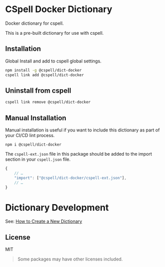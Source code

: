 # CSpell Docker Dictionary

Docker dictionary for cspell.

This is a pre-built dictionary for use with cspell.

## Installation

Global Install and add to cspell global settings.

```sh
npm install -g @cspell/dict-docker
cspell link add @cspell/dict-docker
```

## Uninstall from cspell

```sh
cspell link remove @cspell/dict-docker
```

## Manual Installation

Manual installation is useful if you want to include this dictionary as part of your CI/CD lint process.

```
npm i @cspell/dict-docker
```

The `cspell-ext.json` file in this package should be added to the import section in your `cspell.json` file.

```javascript
{
    // …
    "import": ["@cspell/dict-docker/cspell-ext.json"],
    // …
}
```

# Dictionary Development

See: [How to Create a New Dictionary](https://github.com/streetsidesoftware/cspell-dicts#how-to-create-a-new-dictionary)

## License

MIT

> Some packages may have other licenses included.
